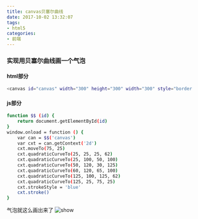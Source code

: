 ```yaml
---
title: canvas贝塞尔曲线
date: 2017-10-02 13:32:07
tags:
- html5
categories:
- 前端
---
```


### 实现用贝塞尔曲线画一个气泡

#### html部分
```bash
<canvas id="canvas" width="300" height="300" width="300" style="border: 1px dashed #808080"></canvas>
```
#### js部分
```bash
function $$ (id) {  
    return document.getElementById(id)
}
window.onload = function () {  
    var can = $$('canvas')  
    var cxt = can.getContext('2d')  
    cxt.moveTo(75, 25)  
    cxt.quadraticCurveTo(25, 25, 25, 62)  
    cxt.quadraticCurveTo(25, 100, 50, 100)  
    cxt.quadraticCurveTo(50, 120, 30, 125)  
    cxt.quadraticCurveTo(60, 120, 65, 100)  
    cxt.quadraticCurveTo(125, 100, 125, 62)  
    cxt.quadraticCurveTo(125, 25, 75, 25)  
    cxt.strokeStyle = 'blue'  
    cxt.stroke()
}
```
气泡就这么画出来了
![show](http://oj171eydn.bkt.clouddn.com/qipao.png)
